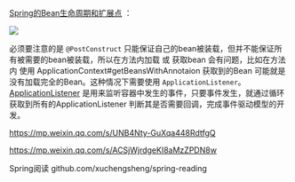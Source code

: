[Spring的Bean生命周期和扩展点](https://mp.weixin.qq.com/s/sK1qbsOj0v0UrAyLy6-zMw) ：

![](https://xiaohui-zhangjiakou.oss-cn-zhangjiakou.aliyuncs.com/image/202312032330027.png)

必须要注意的是 `@PostConstruct` 只能保证自己的bean被装载，但并不能保证所有被需要的bean被装载，所以在方法内加载 或 获取bean 会有问题，比如在方法内 使用 ApplicationContext#getBeansWithAnnotaion 获取到的Bean 可能就是没有加载完全的Bean。这种情况下需要使用 `ApplicationListener`。[ApplicationListener](https://mp.weixin.qq.com/s/GbY_pwql9zzxPBPVgq-Yrw) 是用来监听容器中发生的事件，只要事件发生，就通过循环获取到所有的ApplicationListener 判断其是否需要回调，完成事件驱动模型的开发。

https://mp.weixin.qq.com/s/UNB4Nty-GuXqa448RdtfgQ


https://mp.weixin.qq.com/s/ACSjWjrdgeKI8aMzZPDN8w

Spring阅读
github.com/xuchengsheng/spring-reading


